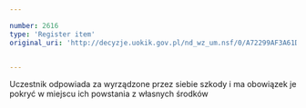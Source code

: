 ```yaml
---

number: 2616
type: 'Register item'
original_uri: 'http://decyzje.uokik.gov.pl/nd_wz_um.nsf/0/A72299AF3A61D212C125792E003C7F60?OpenDocument'


---
```


Uczestnik odpowiada za wyrządzone przez siebie szkody i ma obowiązek je pokryć w miejscu ich powstania z własnych środków
